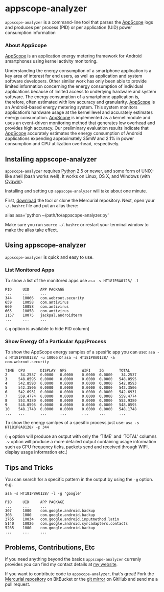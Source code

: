 appscope-analyzer
=======

`appscope-analyzer` is a command-line tool that parses the [AppScope][] logs
 and produces per process (PID) or per application (UID) power consumption
 information

### About AppScope

[AppScope][] is an application energy metering framework for Android smartphones
using kernel activity monitoring.

Understanding the energy consumption of a smartphone application is a key area of
interest for end users, as well as application and system software developers. Other
similar work has only been able to provide limited information concerning the energy
consumption of individual applications because of limited access to underlying hardware
and system software. The energy consumption of a smartphone application is, therefore,
often estimated with low accuracy and granularity. [AppScope][] is an Android-based energy
metering system. This system monitors application’s hardware usage at the kernel level
and accurately estimates energy consumption. [AppScope][] is implemented as a kernel module
and uses an event-driven monitoring method that generates low overhead and provides high
accuracy. Our preliminary evaluation results indicate that [AppScope][] accurately estimates
the energy consumption of Android applications expending approximately 35mW and 2.1% in
power consumption and CPU utilization overhead, respectively. 

[AppScope]: http://css3.yonsei.ac.kr:5612/appscope



Installing appscope-analyzer
------------

`appscope-analyzer` requires [Python][] 2.5 or newer, and some form of UNIX-like shell (bash
works well).  It works on Linux, OS X, and Windows (with [Cygwin][]).

[Python]: http://python.org/
[Cygwin]: http://www.cygwin.com/

Installing and setting up `appscope-analyzer` will take about one minute.

First, [download][] the tool or clone the Mercurial repository. Next, open your `~/.bashrc` file and
put an alias there:

[download]: https://bitbucket.org/tpetsas/appscope-analyzer/get/d2d143e2711a.zip

  alias asa='python ~/path/to/appscope-analyzer.py'

Make sure you run `source ~/.bashrc` or restart your terminal window to make
the alias take effect.


Using appscope-analyzer
-------

`appscope-analyzer` is quick and easy to use.

### List Monitored Apps

To show a list of the monitored apps use `asa -s HT181P8A0128/ -l`


    PID     UID     APP PACKAGE
    ...     ...     ...
    344     10066   com.webroot.security                     
    659     10058   com.antivirus                            
    660     10058   com.antivirus                            
    665     10058   com.antivirus                            
    1157    10075   jackpal.androidterm
    ...     ...     ...

(`-q` option is available to hide PID column)

### Show Energy Of a Particular App/Process

To show the AppScope energy samples of a spesific app you can use:
`asa -s HT181P8A0128/ -u 10066` or
`asa -s HT181P8A0128/ -a com.webroot.security`


    TIME  CPU       DISPLAY  GPS       WIFI    3G       TOTAL
    2      34.2537  0.0000   0.0000    0.0000  0.0000    34.2537
    3     548.0595  0.0000   0.0000    0.0000  0.0000   548.0595
    4     542.8593  0.0000   0.0000    0.0000  0.0000   542.8593
    5     542.3506  0.0000   0.0000    0.0000  0.0000   542.3506
    6     542.6931  0.0000   0.0000    0.0000  0.0000   542.6931
    7     559.4774  0.0000   0.0000    0.0000  0.0000   559.4774
    8     553.9380  0.0000   0.0000    0.0000  0.0000   553.9380
    9     548.0595  0.0000   0.0000    0.0000  0.0000   548.0595
    10    548.1748  0.0000   0.0000    0.0000  0.0000   548.1748
    ...   ...       ...      ...       ...     ...      ...

To show the energy samlpes of a spesific process just use:
`asa -s HT181P8A0128/ -p 344`

(`-q` option will produce an output with only the 'TIME' and 'TOTAL' columns
`-v` option will produce a more detailed output containing usage information
such as CPU frequency ticks, packets send and received through WIFI, display
usage information etc.)


Tips and Tricks
---------------

You can search for a specific pattern in the output by using the
`-g` option. e.g.

`asa -s HT181P8A0128/ -l -g 'google'`


    PID     UID     APP PACKAGE
    ...     ...     ...
    307     1000    com.google.android.backup                
    308     1000    com.google.android.backup                
    2765    10034   com.google.android.inputmethod.latin     
    5140    10026   com.google.android.syncadapters.contacts 
    5265    1000    com.google.android.backup
    ...     ...     ...


Problems, Contributions, Etc
----------------------------

If you need anything beyond the basics `appscope-analyzer`
currenly provides you can find my contact details at [my website][].

[my website]: http://thanasispetsas.com

If you want to contribute code to `appscope-analyzer`, that's great!  Fork the
[Mercurial repository][] on BitBucket or the [git mirror][] on GitHub and send me
a pull request.

[Mercurial repository]: http://bitbucket.org/
[git mirror]: https://tpetsas@bitbucket.org/tpetsas/appscope-analyzer.git
